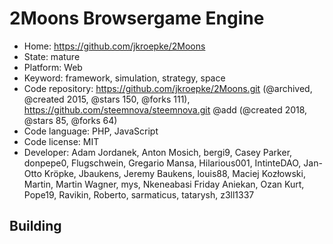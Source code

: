 # 2Moons Browsergame Engine

- Home: https://github.com/jkroepke/2Moons
- State: mature
- Platform: Web
- Keyword: framework, simulation, strategy, space
- Code repository: https://github.com/jkroepke/2Moons.git (@archived, @created 2015, @stars 150, @forks 111), https://github.com/steemnova/steemnova.git @add (@created 2018, @stars 85, @forks 64)
- Code language: PHP, JavaScript
- Code license: MIT
- Developer: Adam Jordanek, Anton Mosich, bergi9, Casey Parker, donpepe0, Flugschwein, Gregario Mansa, Hilarious001, IntinteDAO, Jan-Otto Kröpke, Jbaukens, Jeremy Baukens, louis88, Maciej Kozłowski, Martin, Martin Wagner, mys, Nkeneabasi Friday Aniekan, Ozan Kurt, Pope19, Ravikin, Roberto, sarmaticus, tatarysh, z3ll1337

## Building
